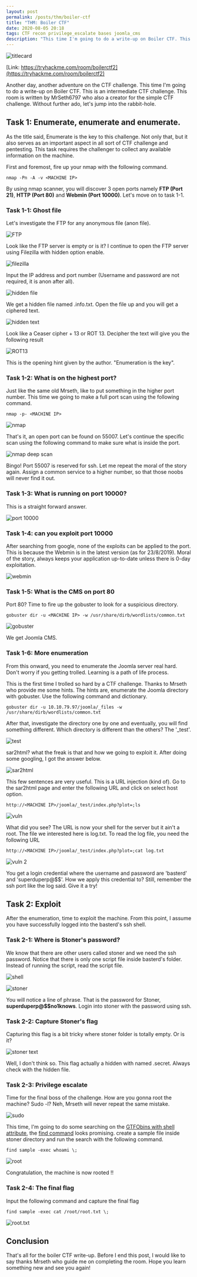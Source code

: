 ```yaml
---
layout: post
permalink: /posts/thm/boiler-ctf
title: "THM: Boiler CTF"
date: 2020-08-05 20:18
tags: CTF recon privilege_escalate bases joomla_cms
description: "This time I'm going to do a write-up on Boiler CTF. This is an intermediate CTF challenge. This room is written by MrSeth6797."
---
```


![titlecard](/assets/images/THM/2020-08-05-boiler-ctf/1.png)

[Link: https://tryhackme.com/room/boilerctf2](https://tryhackme.com/room/boilerctf2)

Another day, another adventure on the CTF challenge. This time I'm going to do a write-up on Boiler CTF. This is an intermediate CTF challenge. This room is written by MrSeth6797 who also a creator for the simple CTF challenge. Without further ado, let's jump into the rabbit-hole. 

## Task 1: Enumerate, enumerate and enumerate.

As the title said, Enumerate is the key to this challenge. Not only that, but it also serves as an important aspect in all sort of CTF challenge and pentesting. This task requires the challenger to collect any available information on the machine.

First and foremost, fire up your nmap with the following command.

```
nmap -Pn -A -v <MACHINE IP>
```

By using nmap scanner, you will discover 3 open ports namely **FTP (Port 21)**, **HTTP (Port 80)** and **Webmin (Port 10000)**. Let's move on to task 1-1.

### Task 1-1: Ghost file

Let's investigate the FTP for any anonymous file (anon file). 

![FTP](/assets/images/THM/2020-08-05-boiler-ctf/3.png)

Look like the FTP server is empty or is it? I continue to open the FTP server using Filezilla with hidden option enable.

![filezilla](/assets/images/THM/2020-08-05-boiler-ctf/2.png)

Input the IP address and port number (Username and password are not required, it is anon after all).

![hidden file](/assets/images/THM/2020-08-05-boiler-ctf/4.png)

We get a hidden file named .info.txt. Open the file up and you will get a ciphered text.

![hidden text](/assets/images/THM/2020-08-05-boiler-ctf/5.png)

Look like a Ceaser cipher + 13 or ROT 13. Decipher the text will give you the following result

![ROT13](/assets/images/THM/2020-08-05-boiler-ctf/6.png)

This is the opening hint given by the author. "Enumeration is the key".

### Task 1-2: What is on the highest port?

Just like the same old Mrseth, like to put something in the higher port number. This time we going to make a full port scan using the following command.

```
nmap -p- <MACHINE IP>
```

![nmap](/assets/images/THM/2020-08-05-boiler-ctf/7.png)

That's it, an open port can be found on 55007. Let's continue the specific scan using the following command to make sure what is inside the port.

![nmap deep scan](/assets/images/THM/2020-08-05-boiler-ctf/8.png)

Bingo! Port 55007 is reserved for ssh. Let me repeat the moral of the story again. Assign a common service to a higher number, so that those noobs will never find it out.

### Task 1-3: What is running on port 10000?

This is a straight forward answer. 

![port 10000](/assets/images/THM/2020-08-05-boiler-ctf/9.png)

### Task 1-4: can you exploit port 10000

After searching from google, none of the exploits can be applied to the port. This is because the Webmin is in the latest version (as for 23/8/2019). Moral of the story, always keeps your application up-to-date unless there is 0-day exploitation.

![webmin](/assets/images/THM/2020-08-05-boiler-ctf/10.png)

### Task 1-5: What is the CMS on port 80

Port 80? Time to fire up the gobuster to look for a suspicious directory.

```
gobuster dir -u <MACHINE IP> -w /usr/share/dirb/wordlists/common.txt
```

![gobuster](/assets/images/THM/2020-08-05-boiler-ctf/11.png)

We get Joomla CMS.

### Task 1-6: More enumeration

From this onward, you need to enumerate the Joomla server real hard. Don't worry if you getting trolled. Learning is a path of life process.

This is the first time I trolled so hard by a CTF challenge. Thanks to Mrseth who provide me some hints. The hints are, enumerate the Joomla directory with gobuster. Use the following command and dictionary.

```
gobuster dir -u 10.10.79.97/joomla/_files -w /usr/share/dirb/wordlists/common.txt
```

After that, investigate the directory one by one and eventually, you will find something different. Which directory is different than the others? The '_test'.

![test](/assets/images/THM/2020-08-05-boiler-ctf/12.png)

sar2html? what the freak is that and how we going to exploit it. After doing some googling, I got the answer below.

![sar2html](/assets/images/THM/2020-08-05-boiler-ctf/13.png)

This few sentences are very useful. This is a URL injection (kind of). Go to the sar2html page and enter the following URL and click on select host option.

```
http://<MACHINE IP>/joomla/_test/index.php?plot=;ls
```

![vuln](/assets/images/THM/2020-08-05-boiler-ctf/14.png)

What did you see? The URL is now your shell for the server but it ain't a root. The file we interested here is log.txt. To read the log file, you need the following URL

```
http://<MACHINE IP>/joomla/_test/index.php?plot=;cat log.txt
```

![vuln 2](/assets/images/THM/2020-08-05-boiler-ctf/15.png)

You get a login credential where the username and password are 'basterd' and 'superduperp@$$'. How we apply this credential to? Still, remember the ssh port like the log said. Give it a try!

## Task 2: Exploit

After the enumeration, time to exploit the machine. From this point, I assume you have successfully logged into the basterd's ssh shell.

### Task 2-1: Where is Stoner's password?

We know that there are other users called stoner and we need the ssh password. Notice that there is only one script file inside basterd's folder. Instead of running the script, read the script file.

![shell](/assets/images/THM/2020-08-05-boiler-ctf/16.png)

![stoner](/assets/images/THM/2020-08-05-boiler-ctf/17.png)

You will notice a line of phrase. That is the password for Stoner, **superduperp@$$no1knows**. Login into stoner with the password using ssh.

### Task 2-2: Capture Stoner's flag

Capturing this flag is a bit tricky where stoner folder is totally empty. Or is it? 

![stoner text](/assets/images/THM/2020-08-05-boiler-ctf/18.png)

Well, I don't think so. This flag actually a hidden with named .secret. Always check with the hidden file.

### Task 2-3: Privilege escalate 

Time for the final boss of the challenge. How are you gonna root the machine? Sudo -l? Neh, Mrseth will never repeat the same mistake.

![sudo](/assets/images/THM/2020-08-05-boiler-ctf/19.png)

This time, I'm going to do some searching on the [GTFObins with shell attribute](https://gtfobins.github.io/#+shell), the [find command](https://gtfobins.github.io/#+shell) looks promising. create a sample file inside stoner directory and run the search with the following command.

```
find sample -exec whoami \;
```

![root](/assets/images/THM/2020-08-05-boiler-ctf/20.png)

Congratulation, the machine is now rooted !!

### Task 2-4: The final flag

Input the following command and capture the final flag

```
find sample -exec cat /root/root.txt \;
```

![root.txt](/assets/images/THM/2020-08-05-boiler-ctf/21.png)

## Conclusion

That's all for the boiler CTF write-up. Before I end this post, I would like to say thanks Mrseth who guide me on completing the room. Hope you learn something new and see you again!